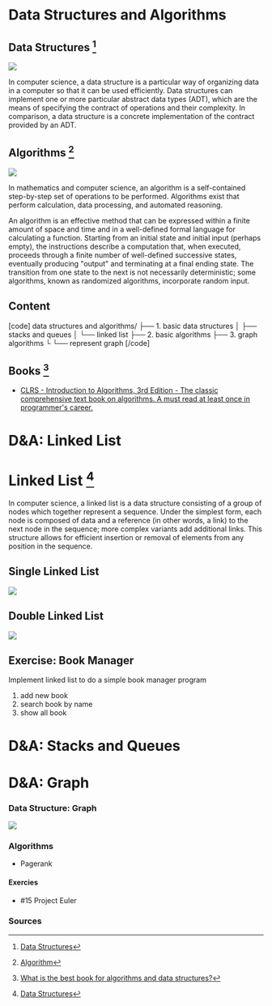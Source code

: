 # Data Structures and Algorithms

## Data Structures [^1]

![](http://image.slidesharecdn.com/datastructures-130325001518-phpapp02/95/data-structures-4-638.jpg?cb=1364170589)

In computer science, a data structure is a particular way of organizing data in a computer so that it can be used efficiently. Data structures can implement one or more particular abstract data types (ADT), which are the means of specifying the contract of operations and their complexity. In comparison, a data structure is a concrete implementation of the contract provided by an ADT.

## Algorithms [^2]

![](http://static1.1.sqspcdn.com/static/f/469577/25881122/1421885790913/friendshipalg.jpg?token=mee8blauWcuHYMbybgBrM%2B%2FU53Y%3D)

In mathematics and computer science, an algorithm is a self-contained step-by-step set of operations to be performed. Algorithms exist that perform calculation, data processing, and automated reasoning.

An algorithm is an effective method that can be expressed within a finite amount of space and time and in a well-defined formal language for calculating a function. Starting from an initial state and initial input (perhaps empty), the instructions describe a computation that, when executed, proceeds through a finite number of well-defined successive states, eventually producing "output" and terminating at a final ending state. The transition from one state to the next is not necessarily deterministic; some algorithms, known as randomized algorithms, incorporate random input.

## Content

[code]
data structures and algorithms/
├── 1. basic data structures
│   ├── stacks and queues
│   └── linked list
├── 2. basic algorithms
├── 3. graph algorithms
└   └── represent graph
[/code]

## Books [^3]

* [CLRS - Introduction to Algorithms, 3rd Edition - The classic comprehensive text book on algorithms. A must read at least once in programmer's career.](http://www.amazon.com/gp/product/0262033844/ref=pd_lpo_sbs_dp_ss_1?pf_rd_p=1944687682&pf_rd_s=lpo-top-stripe-1&pf_rd_t=201&pf_rd_i=0262032937&pf_rd_m=ATVPDKIKX0DER&pf_rd_r=0X49H4JZ92BXAY414GBS)

[^1]: [Data Structures](https://en.wikipedia.org/wiki/Data_structure)
[^2]: [Algorithm](https://en.wikipedia.org/wiki/Algorithm)
[^3]: [What is the best book for algorithms and data structures?](https://www.quora.com/What-is-the-best-book-for-algorithms-and-data-structures)

# D&A: Linked List

# Linked List [^1]

In computer science, a linked list is a data structure consisting of a group of nodes which together represent a sequence. Under the simplest form, each node is composed of data and a reference (in other words, a link) to the next node in the sequence; more complex variants add additional links. This structure allows for efficient insertion or removal of elements from any position in the sequence.

## Single Linked List

![](https://upload.wikimedia.org/wikipedia/commons/thumb/6/6d/Singly-linked-list.svg/408px-Singly-linked-list.svg.png)

## Double Linked List

![](https://upload.wikimedia.org/wikipedia/commons/thumb/5/5e/Doubly-linked-list.svg/610px-Doubly-linked-list.svg.png)

## Exercise: Book Manager

Implement linked list to do a simple book manager program

1. add new book
2. search book by name
3. show all book

[^1]: [Linked list](https://en.wikipedia.org/wiki/Linked_list)

# D&A: Stacks and Queues

# D&A: Graph

### Data Structure: Graph

![](http://blog.hackerearth.com/wp-content/uploads/2015/05/dfsbfs_animation_final.gif)

### Algorithms

* Pagerank

#### Exercies

* #15 Project Euler

### Sources

